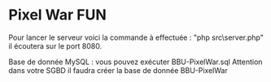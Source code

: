 # Pixel War FUN

Pour lancer le serveur voici la commande à effectuée :
"php src\server.php" il écoutera sur le port 8080.

Base de donnée MySQL : vous pouvez exécuter BBU-PixelWar.sql
Attention dans votre SGBD il faudra créer la base de donnée BBU-PixelWar
